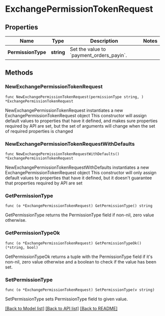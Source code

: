 # ExchangePermissionTokenRequest

## Properties

Name | Type | Description | Notes
------------ | ------------- | ------------- | -------------
**PermissionType** | **string** | Set the value to &#x60;payment_orders_payin&#x60;. | 

## Methods

### NewExchangePermissionTokenRequest

`func NewExchangePermissionTokenRequest(permissionType string, ) *ExchangePermissionTokenRequest`

NewExchangePermissionTokenRequest instantiates a new ExchangePermissionTokenRequest object
This constructor will assign default values to properties that have it defined,
and makes sure properties required by API are set, but the set of arguments
will change when the set of required properties is changed

### NewExchangePermissionTokenRequestWithDefaults

`func NewExchangePermissionTokenRequestWithDefaults() *ExchangePermissionTokenRequest`

NewExchangePermissionTokenRequestWithDefaults instantiates a new ExchangePermissionTokenRequest object
This constructor will only assign default values to properties that have it defined,
but it doesn't guarantee that properties required by API are set

### GetPermissionType

`func (o *ExchangePermissionTokenRequest) GetPermissionType() string`

GetPermissionType returns the PermissionType field if non-nil, zero value otherwise.

### GetPermissionTypeOk

`func (o *ExchangePermissionTokenRequest) GetPermissionTypeOk() (*string, bool)`

GetPermissionTypeOk returns a tuple with the PermissionType field if it's non-nil, zero value otherwise
and a boolean to check if the value has been set.

### SetPermissionType

`func (o *ExchangePermissionTokenRequest) SetPermissionType(v string)`

SetPermissionType sets PermissionType field to given value.



[[Back to Model list]](../README.md#documentation-for-models) [[Back to API list]](../README.md#documentation-for-api-endpoints) [[Back to README]](../README.md)



